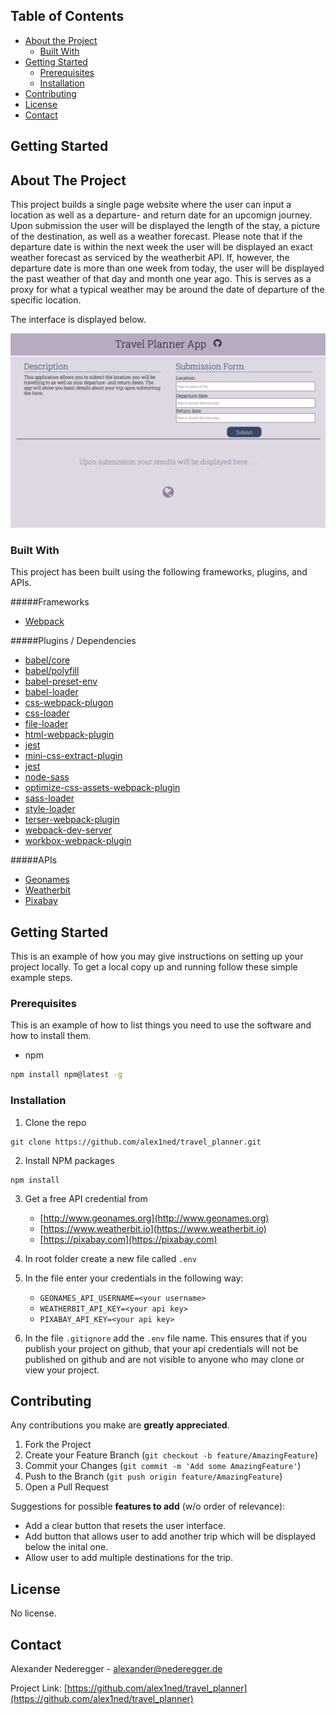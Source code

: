 <!-- TABLE OF CONTENTS -->
## Table of Contents

* [About the Project](#about-the-project)
  * [Built With](#built-with)
* [Getting Started](#getting-started)
  * [Prerequisites](#prerequisites)
  * [Installation](#installation)
* [Contributing](#contributing)
* [License](#license)
* [Contact](#contact)

## Getting Started


<!-- ABOUT THE PROJECT -->
## About The Project

This project builds a single page website where the user can input a location as well as a departure- and return date for an upcomign journey. Upon submission the user will be displayed the length of the stay, a picture of the destination, as well as a weather forecast. Please note that if the departure date is within the next week the user will be displayed an exact weather forecast as serviced by the weatherbit API. If, however, the departure date is more than one week from today, the user will be displayed the past weather of that day and month one year ago. This is serves as a proxy for what a typical weather may be around the date of departure of the specific location.

The interface is displayed below.

![AnImage](./readme_images/webpage.png)



### Built With
This project has been built using the following frameworks, plugins, and APIs.

#####Frameworks

* [Webpack](https://webpack.js.org)

#####Plugins / Dependencies

* [babel/core](https://babeljs.io/docs/en/babel-core)
* [babel/polyfill](https://babeljs.io/docs/en/babel-polyfill)
* [babel-preset-env](https://babeljs.io/docs/en/babel-preset-env)
* [babel-loader](https://www.npmjs.com/package/babel-loader/v/8.0.0-beta.1)
* [css-webpack-plugon](https://www.npmjs.com/package/clean-webpack-plugin)
* [css-loader](https://webpack.js.org/loaders/css-loader/)
* [file-loader](https://webpack.js.org/loaders/file-loader/)
* [html-webpack-plugin](https://webpack.js.org/plugins/html-webpack-plugin/)
* [jest](https://jestjs.io)
* [mini-css-extract-plugin](https://webpack.js.org/plugins/mini-css-extract-plugin/)
* [jest](https://jestjs.io)
* [node-sass](https://www.npmjs.com/package/node-sass)
* [optimize-css-assets-webpack-plugin](https://www.npmjs.com/package/optimize-css-assets-webpack-plugin)
* [sass-loader](https://webpack.js.org/loaders/sass-loader/)
* [style-loader](https://www.npmjs.com/package/style-loader)
* [terser-webpack-plugin](https://webpack.js.org/plugins/terser-webpack-plugin/)
* [webpack-dev-server](https://webpack.js.org/configuration/dev-server/)
* [workbox-webpack-plugin](https://www.npmjs.com/package/workbox-webpack-plugin)

#####APIs

* [Geonames](http://www.geonames.org)
* [Weatherbit](https://www.weatherbit.io)
* [Pixabay](https://pixabay.com)



<!-- GETTING STARTED -->
## Getting Started

This is an example of how you may give instructions on setting up your project locally.
To get a local copy up and running follow these simple example steps.

### Prerequisites

This is an example of how to list things you need to use the software and how to install them.
* npm
```sh
npm install npm@latest -g
```

### Installation


1. Clone the repo
```
git clone https://github.com/alex1ned/travel_planner.git
```
2. Install NPM packages
```
npm install
```
3. Get a free API credential from
	* [http://www.geonames.org](http://www.geonames.org)
	* [https://www.weatherbit.io](https://www.weatherbit.io)
	* [https://pixabay.com](https://pixabay.com)

4. In root folder create a new file called `.env`
5. In the file enter your credentials in the following way:
	* `GEONAMES_API_USERNAME=<your username>`
	* `WEATHERBIT_API_KEY=<your api key>`
	* `PIXABAY_API_KEY=<your api key>`
6. In the file `.gitignore` add the `.env` file name. This ensures that if you publish your project on github, that your api credentials will not be published on github and are not visible to anyone who may clone or view your project.


<!-- CONTRIBUTING -->
## Contributing

Any contributions you make are **greatly appreciated**.

1. Fork the Project
2. Create your Feature Branch (`git checkout -b feature/AmazingFeature`)
3. Commit your Changes (`git commit -m 'Add some AmazingFeature'`)
4. Push to the Branch (`git push origin feature/AmazingFeature`)
5. Open a Pull Request

Suggestions for possible **features to add** (w/o order of relevance):

* Add a clear button that resets the user interface.
* Add button that allows user to add another trip which will be displayed below the inital one.
* Allow user to add multiple destinations for the trip.

<!-- LICENSE -->
## License

No license.



<!-- CONTACT -->
## Contact

Alexander Nederegger - alexander@nederegger.de

Project Link: [https://github.com/alex1ned/travel_planner](https://github.com/alex1ned/travel_planner)


